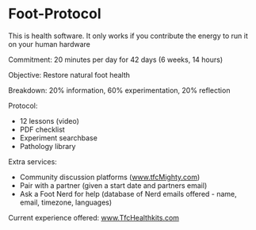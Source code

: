# Foot-Protocol

This is health software. It only works if you contribute the energy to run it on your human hardware

Commitment: 20 minutes per day for 42 days (6 weeks, 14 hours)

Objective: Restore natural foot health

Breakdown: 20% information, 60% experimentation, 20% reflection

Protocol:
- 12 lessons (video)
- PDF checklist
- Experiment searchbase
- Pathology library

Extra services:
- Community discussion platforms (www.tfcMighty.com)
- Pair with a partner (given a start date and partners email)
- Ask a Foot Nerd for help (database of Nerd emails offered - name, email, timezone, languages)

Current experience offered: www.TfcHealthkits.com
